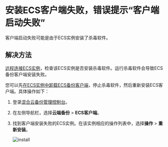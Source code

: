 # 安装ECS客户端失败，错误提示“客户端启动失败”

客户端启动失败可能是由于ECS实例安装了杀毒软件。

## 解决方法

[远程连接ECS实例](/intl.zh-CN/实例/连接实例/连接方式概述.md)，检查该ECS实例是否安装杀毒软件。运行杀毒软件会导致ECS备份客户端安装失败。

您可以先[在ECS实例中卸载ECS备份客户端](/intl.zh-CN/常见问题/一般性问题/如何卸载混合云备份客户端.md)，停止杀毒软件，然后重新安装ECS客户端。具体操作如下：

1.  登录[混合云备份管理控制台](https://hbr.console.aliyun.com)。

2.  在左侧导航栏，选择**云端备份** \> **ECS客户端**。

3.  找到客户端安装失败的ECS实例。在该实例相应的操作列表中，选择**操作** \> **重新安装**。

    ![install](https://static-aliyun-doc.oss-accelerate.aliyuncs.com/assets/img/zh-CN/0459917951/p34050.png)



